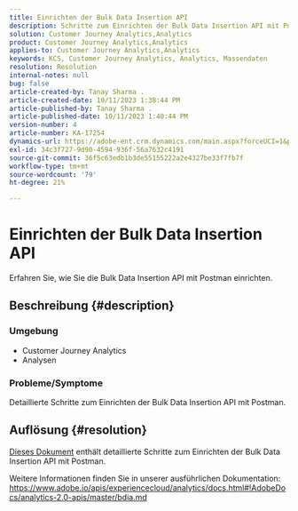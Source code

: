 ```yaml
---
title: Einrichten der Bulk Data Insertion API
description: Schritte zum Einrichten der Bulk Data Insertion API mit Postman.
solution: Customer Journey Analytics,Analytics
product: Customer Journey Analytics,Analytics
applies-to: Customer Journey Analytics,Analytics
keywords: KCS, Customer Journey Analytics, Analytics, Massendaten
resolution: Resolution
internal-notes: null
bug: false
article-created-by: Tanay Sharma .
article-created-date: 10/11/2023 1:38:44 PM
article-published-by: Tanay Sharma .
article-published-date: 10/11/2023 1:40:44 PM
version-number: 4
article-number: KA-17254
dynamics-url: https://adobe-ent.crm.dynamics.com/main.aspx?forceUCI=1&pagetype=entityrecord&etn=knowledgearticle&id=db23d17d-3b68-ee11-9ae7-6045bd0063aa
exl-id: 34c3f727-9d90-4594-936f-56a7632c4191
source-git-commit: 36f5c63edb1b3de55155222a2e4327be33f7fb7f
workflow-type: tm+mt
source-wordcount: '79'
ht-degree: 21%

---
```


# Einrichten der Bulk Data Insertion API


Erfahren Sie, wie Sie die Bulk Data Insertion API mit Postman einrichten.

## Beschreibung {#description}


### <b>Umgebung</b>

- Customer Journey Analytics
- Analysen




### <b>Probleme/Symptome</b>

Detaillierte Schritte zum Einrichten der Bulk Data Insertion API mit Postman.


## Auflösung {#resolution}


[Dieses Dokument](https://spark.adobe.com/page/0jhQHMs74AtYz/) enthält detaillierte Schritte zum Einrichten der Bulk Data Insertion API mit Postman.

Weitere Informationen finden Sie in unserer ausführlichen Dokumentation: https://www.adobe.io/apis/experiencecloud/analytics/docs.html#!AdobeDocs/analytics-2.0-apis/master/bdia.md

